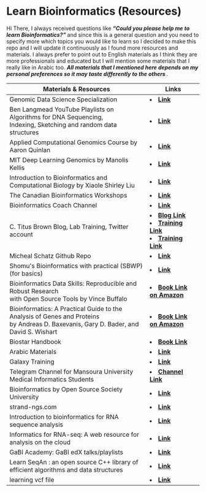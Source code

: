 # Learn Bioinformatics (Resources)
Hi There, I always received questions like <b> <i> “Could you please help me to learn Bioinformatics?”  </i> </b> and since this is a general question and you need to specify more which topics you would like to learn so I decided to make this repo and I will update it continuously as I found more resources and materials. I always prefer to point out to English materials as I think they are more professionals and educated but I will mention some materials that I really like in Arabic too. <b> <i> All materials that I mentioned here depends on my personal preferences so it may taste differently to the others </i> </b>.
  <table>  
        <thead>
           <th> Materials & Resources </th>
           <th> Links </th>
        </thead>
        <tr>
            <td> Genomic Data Science Specialization </td>
            <td> <li> <a href="https://www.coursera.org/specializations/genomic-data-science"> <b> Link </b></a> </li> </td>
       </tr>
          <tr>
            <td> Ben Langmead YouTube Playlists on Algorithms for DNA Sequencing, <br> Indexing, Sketching and random data structures  </td>
            <td> <li> <a href="https://www.youtube.com/user/BenLangmead/playlists"> <b> Link </b></a> </li> </td>
       </tr>
            <tr>
            <td> Applied Computational Genomics Course by Aaron Quinlan  </td>
            <td> <li> <a href="https://github.com/quinlan-lab/applied-computational-genomics"> <b> Link </b></a> </li> </td>
       </tr>
       <tr>
            <td> MIT Deep Learning Genomics by Manolis Kellis   </td>
            <td> <li> <a href="https://mit6874.github.io/"> <b> Link </b></a> </li> </td>
       </tr>
         <tr>
            <td> Introduction to Bioinformatics and Computational Biology by Xiaole Shirley Liu   </td>
            <td> <li> <a href="https://liulab-dfci.github.io/bioinfo-combio/"> <b> Link </b></a> </li> </td>
       </tr>
          <tr>
            <td> The Canadian Bioinformatics Workshops   </td>
            <td> <li> <a href="https://bioinformaticsdotca.github.io/"> <b> Link </b></a> </li> </td>
       </tr>
            <tr>
            <td> Bioinformatics Coach Channel   </td>
            <td> <li> <a href="https://www.youtube.com/channel/UCOJM9xzqDc6-43j2x_vXqCQ"> <b> Link </b></a> </li> </td>
       </tr>
              <tr>
            <td> C. Titus Brown Blog, Lab Training, Twitter account   </td>
            <td> <li> <a href="http://ivory.idyll.org/blog/"> <b> Blog Link </b></a> </li>
                 <li> <a href="https://angus.readthedocs.io/en/2019/"> <b> Training Link </b></a> </li>
                 <li> <a href="https://dib-training.readthedocs.io/en/pub/"> <b> Training Link </b></a> </li> </td>    
       </tr>
         <tr>
            <td> Micheal Schatz Github Repo  </td>
            <td> <li> <a href="https://github.com/schatzlab"> <b> Link </b></a> </li> </td>
       </tr>
       <tr>
            <td> Shomu's Bioinformatics with practical (SBWP) (for basics)   </td>
            <td> <li> <a href="https://www.youtube.com/watch?v=w-uk-_TOgR0&list=PLb0WW0k29aHrF8aZzK17ORTesZsd-lING"> <b> Link </b></a> </li> </td>
       </tr>
         <tr>
            <td> Bioinformatics Data Skills: Reproducible and Robust Research <br> with Open Source Tools by Vince Buffalo   </td>
            <td> <li> <a href="https://www.amazon.com/Bioinformatics-Data-Skills-Reproducible-Research/dp/1449367372"> <b> Book Link on Amazon </b></a> </li> </td>
       </tr>
           <tr>
            <td> Bioinformatics: A Practical Guide to the Analysis of Genes and Proteins <br> by Andreas D. Baxevanis, Gary D. Bader, and David S. Wishart  </td>
            <td> <li> <a href="https://www.amazon.com/Bioinformatics-Practical-Guide-Analysis-Proteins/dp/1119335582"> <b> Book Link on Amazon </b></a> </li> </td>
       </tr>
             <tr>
            <td> Biostar Handbook  </td>
            <td> <li> <a href="https://www.biostarhandbook.com/"> <b> Book Link </b></a> </li> </td>
       </tr>
               <tr>
            <td> Arabic Materials  </td>
            <td> <li> <a href="https://www.youtube.com/watch?v=GHqKnE6LL5Q&list=PLt0thylmbOcl45ysVO_z9Qw_n63pH1DpP"> <b> Link </b></a> </li> </td>
       </tr>
       <tr>
            <td> Galaxy Training  </td>
            <td> <li> <a href="https://training.galaxyproject.org/training-material/"> <b> Link </b></a> </li> </td>
       </tr>
                 <tr>
            <td> Telegram Channel for Mansoura University Medical Informatics Students  </td>
            <td> <li> <a href="https://t.me/+jqTpvLsIh5szNzc0"> <b> Channel Link </b></a> </li> </td>
       </tr>
                   <tr>
            <td> Bioinformatics by Open Source Society University  </td>
            <td> <li> <a href="https://github.com/ossu/bioinformatics"> <b> Link </b></a> </li> </td>
       </tr>
                     <tr>
            <td> strand-ngs.com  </td>
            <td> <li> <a href="https://www.strand-ngs.com/files/manual/reference/toc.html"> <b> Link </b></a> </li> </td>
       </tr>
         <tr>
            <td> Introduction to bioinformatics for RNA sequence analysis  </td>
            <td> <li> <a href="https://rnabio.org/course/"> <b> Link </b></a> </li> </td>
       </tr>
         <tr>
            <td> Informatics for RNA-seq: A web resource for analysis on the cloud  </td>
            <td> <li> <a href="https://github.com/griffithlab/rnaseq_tutorial"> <b> Link </b></a> </li> </td>
        </tr>
        <tr>
            <td> GaBI Academy: GaBI edX talks/playlists  </td>
            <td> <li> <a href="https://www.youtube.com/channel/UCOnantUhzNxZxqn_SpIFTJg/playlists"> <b> Link </b></a> </li> </td>
        </tr>
          <tr>
            <td> Learn SeqAn : an open source C++ library of efficient algorithms and data structures </td>
            <td> <li> <a href="https://seqan.readthedocs.io/en/seqan-v1.4.2/Tutorial.html"> <b> Link </b></a> </li> </td>
        </tr>
         <tr>
            <td> learning vcf file </td>
            <td> <li> <a href="https://github.com/davetang/learning_vcf_file"> <b> Link </b></a> </li> </td>
        </tr>
  </table>
